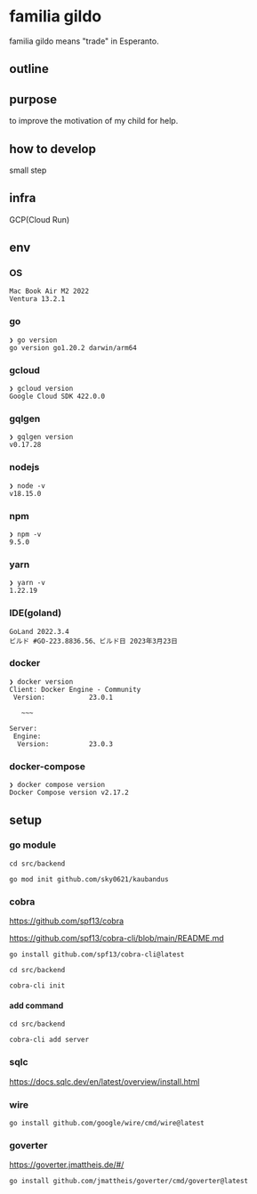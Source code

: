 # familia gildo
familia gildo means "trade" in Esperanto.

## outline


## purpose
to improve the motivation of my child for help.

## how to develop
small step

## infra
GCP(Cloud Run)

## env

### OS

```
Mac Book Air M2 2022
Ventura 13.2.1
```

### go
```
❯ go version                     
go version go1.20.2 darwin/arm64
```

### gcloud
```
❯ gcloud version
Google Cloud SDK 422.0.0
```

### gqlgen
```
❯ gqlgen version        
v0.17.28
```

### nodejs
```
❯ node -v
v18.15.0
```

### npm
```
❯ npm -v 
9.5.0
```

### yarn
```
❯ yarn -v
1.22.19
```

### IDE(goland)
```
GoLand 2022.3.4
ビルド #GO-223.8836.56、ビルド日 2023年3月23日
```

### docker
```
❯ docker version
Client: Docker Engine - Community
 Version:           23.0.1
 
   ~~~

Server:
 Engine:
  Version:          23.0.3

```

### docker-compose
```
❯ docker compose version
Docker Compose version v2.17.2
```

## setup

### go module

```
cd src/backend
```

```
go mod init github.com/sky0621/kaubandus
```

### cobra

https://github.com/spf13/cobra

https://github.com/spf13/cobra-cli/blob/main/README.md

```
go install github.com/spf13/cobra-cli@latest
```

```
cd src/backend
```

```
cobra-cli init
```

#### add command

```
cd src/backend
```

```
cobra-cli add server
```

### sqlc

https://docs.sqlc.dev/en/latest/overview/install.html

### wire

```
go install github.com/google/wire/cmd/wire@latest
```

### goverter

https://goverter.jmattheis.de/#/

```
go install github.com/jmattheis/goverter/cmd/goverter@latest
```
